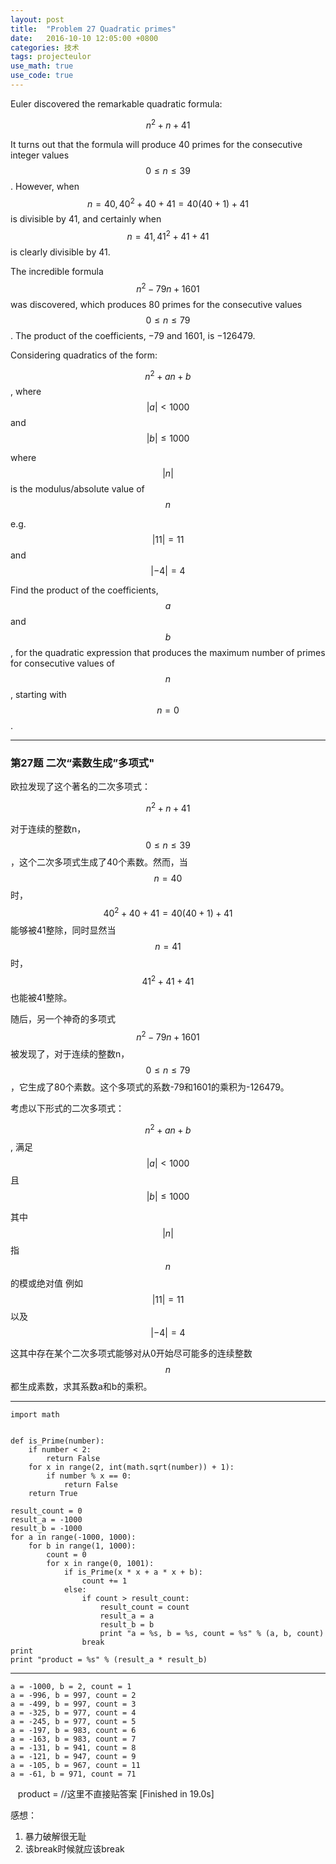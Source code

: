 ```yaml
---
layout: post
title:  "Problem 27 Quadratic primes"
date:   2016-10-10 12:05:00 +0800
categories: 技术
tags: projecteulor
use_math: true
use_code: true
---
```

Euler discovered the remarkable quadratic formula:

$$n^2 + n + 41$$

It turns out that the formula will produce 40 primes for the consecutive integer values $$0 \le n \le 39$$. However, when $$n = 40, 40^2 + 40 + 41 = 40(40 + 1) + 41$$ is divisible by 41, and certainly when $$n = 41, 41^2 + 41 + 41$$ is clearly divisible by 41.

The incredible formula $$n^2 - 79n + 1601$$ was discovered, which produces 80 primes for the consecutive values $$0 \le n \le 79$$. The product of the coefficients, −79 and 1601, is −126479.

Considering quadratics of the form:

$$n^2 + an + b$$,
where 
$$|a|< 1000$$
and 
$$|b|\le1000$$

where $$|n|$$
is the modulus/absolute value of $$n$$

e.g. 
$$|11| = 11$$
and
$$|−4| = 4$$

Find the product of the coefficients, $$a$$ and $$b$$, for the quadratic expression that produces the maximum number of primes for consecutive values of $$n$$, starting with $$n = 0$$.
<!--more-->

*****

### 第27题 二次“素数生成”多项式" ###

欧拉发现了这个著名的二次多项式：

$$n^2 + n + 41$$

对于连续的整数n，$$0 \le n \le 39$$，这个二次多项式生成了40个素数。然而，当$$n = 40$$时，$$40^2 + 40 + 41 = 40(40 + 1) + 41$$能够被41整除，同时显然当$$n = 41$$时，$$41^2 + 41 + 41$$也能被41整除。

随后，另一个神奇的多项式$$n^2 - 79n + 1601$$被发现了，对于连续的整数n，$$0 \le n \le 79$$，它生成了80个素数。这个多项式的系数-79和1601的乘积为-126479。

考虑以下形式的二次多项式：

$$n^2 + an + b$$,
满足 
$$|a|< 1000$$
且
$$|b|\le1000$$

其中$$|n|$$
指$$n$$的模或绝对值
例如
$$|11| = 11$$
以及
$$|−4| = 4$$

这其中存在某个二次多项式能够对从0开始尽可能多的连续整数$$n$$都生成素数，求其系数a和b的乘积。

****
    import math


    def is_Prime(number):
        if number < 2:
            return False
        for x in range(2, int(math.sqrt(number)) + 1):
            if number % x == 0:
                return False
        return True

    result_count = 0
    result_a = -1000
    result_b = -1000
    for a in range(-1000, 1000):
        for b in range(1, 1000):
            count = 0
            for x in range(0, 1001):
                if is_Prime(x * x + a * x + b):
                    count += 1
                else:
                    if count > result_count:
                        result_count = count
                        result_a = a
                        result_b = b
                        print "a = %s, b = %s, count = %s" % (a, b, count)
                    break
    print
    print "product = %s" % (result_a * result_b)
    
****

    a = -1000, b = 2, count = 1
    a = -996, b = 997, count = 2
    a = -499, b = 997, count = 3
    a = -325, b = 977, count = 4
    a = -245, b = 977, count = 5
    a = -197, b = 983, count = 6
    a = -163, b = 983, count = 7
    a = -131, b = 941, count = 8
    a = -121, b = 947, count = 9
    a = -105, b = 967, count = 11
    a = -61, b = 971, count = 71

    product = //这里不直接贴答案
    [Finished in 19.0s]
    
感想：

1. 暴力破解很无耻
2. 该break时候就应该break
